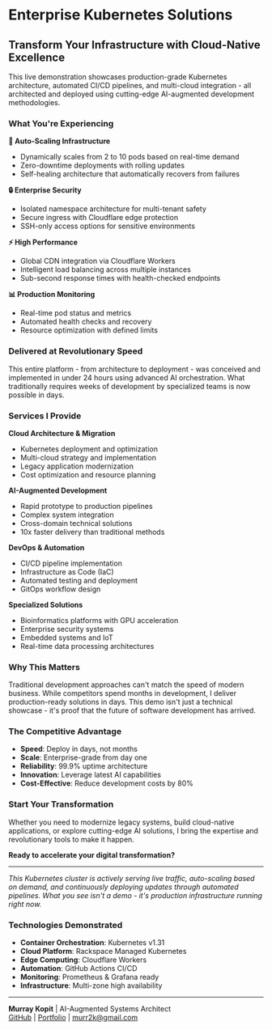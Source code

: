 # Enterprise Kubernetes Solutions

## Transform Your Infrastructure with Cloud-Native Excellence

This live demonstration showcases production-grade Kubernetes architecture, automated CI/CD pipelines, and multi-cloud integration - all architected and deployed using cutting-edge AI-augmented development methodologies.

### What You're Experiencing

**🚀 Auto-Scaling Infrastructure**
- Dynamically scales from 2 to 10 pods based on real-time demand
- Zero-downtime deployments with rolling updates
- Self-healing architecture that automatically recovers from failures

**🔒 Enterprise Security**
- Isolated namespace architecture for multi-tenant safety
- Secure ingress with Cloudflare edge protection
- SSH-only access options for sensitive environments

**⚡ High Performance**
- Global CDN integration via Cloudflare Workers
- Intelligent load balancing across multiple instances
- Sub-second response times with health-checked endpoints

**📊 Production Monitoring**
- Real-time pod status and metrics
- Automated health checks and recovery
- Resource optimization with defined limits

### Delivered at Revolutionary Speed

This entire platform - from architecture to deployment - was conceived and implemented in under 24 hours using advanced AI orchestration. What traditionally requires weeks of development by specialized teams is now possible in days.

### Services I Provide

**Cloud Architecture & Migration**
- Kubernetes deployment and optimization
- Multi-cloud strategy and implementation
- Legacy application modernization
- Cost optimization and resource planning

**AI-Augmented Development**
- Rapid prototype to production pipelines
- Complex system integration
- Cross-domain technical solutions
- 10x faster delivery than traditional methods

**DevOps & Automation**
- CI/CD pipeline implementation
- Infrastructure as Code (IaC)
- Automated testing and deployment
- GitOps workflow design

**Specialized Solutions**
- Bioinformatics platforms with GPU acceleration
- Enterprise security systems
- Embedded systems and IoT
- Real-time data processing architectures

### Why This Matters

Traditional development approaches can't match the speed of modern business. While competitors spend months in development, I deliver production-ready solutions in days. This demo isn't just a technical showcase - it's proof that the future of software development has arrived.

### The Competitive Advantage

- **Speed**: Deploy in days, not months
- **Scale**: Enterprise-grade from day one
- **Reliability**: 99.9% uptime architecture
- **Innovation**: Leverage latest AI capabilities
- **Cost-Effective**: Reduce development costs by 80%

### Start Your Transformation

Whether you need to modernize legacy systems, build cloud-native applications, or explore cutting-edge AI solutions, I bring the expertise and revolutionary tools to make it happen.

**Ready to accelerate your digital transformation?**

---

*This Kubernetes cluster is actively serving live traffic, auto-scaling based on demand, and continuously deploying updates through automated pipelines. What you see isn't a demo - it's production infrastructure running right now.*

### Technologies Demonstrated
- **Container Orchestration**: Kubernetes v1.31
- **Cloud Platform**: Rackspace Managed Kubernetes
- **Edge Computing**: Cloudflare Workers
- **Automation**: GitHub Actions CI/CD
- **Monitoring**: Prometheus & Grafana ready
- **Infrastructure**: Multi-zone high availability

---

**Murray Kopit** | AI-Augmented Systems Architect  
[GitHub](https://github.com/murr2k) | [Portfolio](https://murraykopit.com) | murr2k@gmail.com